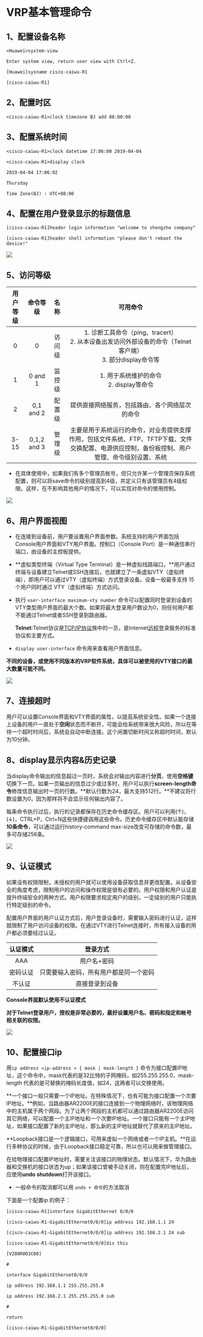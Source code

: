 # VRP基本管理命令

## 1、配置设备名称

<!--进入系统视图-->

`<Huawei>system-view`

`Enter system view, return user view with Ctrl+Z.`

<!--修改设备名称为“cisco-caiwu-R1”-->

`[Huawei]sysname cisco-caiwu-R1`

<!--可以看到已经修改成功-->

`[cisco-caiwu-R1]`

## 2、配置时区

<!--clock timezone 名字 添加时区偏移量  时区偏移（HH：MM：SS）-->

`<cisco-caiwu-R1>clock timezone BJ add 08:00:00` 

## 3、配置系统时间

<!--clock datetime 时间 日期-->

`<cisco-caiwu-R1>clock datetime 17:06:00 2019-04-04` 

<!--显示时间-->

`<cisco-caiwu-R1>display clock`

`2019-04-04 17:06:02`

`Thursday`

`Time Zone(BJ) : UTC+08:00`

## 4、配置在用户登录显示的标题信息

<!--header login information 登录前显示的标题信息-->

`[cisco-caiwu-R1]header login information "welcome to shengzhe company"`

<!--header shell information 登陆后显示的标题信息-->

`[cisco-caiwu-R1]header shell information "please don't reboot the device!"`

![](./images/01.png)

## 5、访问等级

| 用户等级 |  命令等级   |  名称  |                           可用命令                           |
| :------: | :---------: | :----: | :----------------------------------------------------------: |
|    0     |      0      | 访问级 | 1. 诊断工具命令（ping、tracert）<br />2. 从本设备出发访问外部设备的命令（Telnet客户端）<br />3. 部分display命令等 |
|    1     |   0 and 1   | 监控级 |         1. 用于系统维护的命令<br />2. display等命令          |
|    2     |  0,1 and 2  | 配置级 |        提供直接网络服务，包括路由、各个网络层次的命令        |
|   3-15   | 0,1,2 and 3 | 管理级 | 主要是用于系统运行的命令，对业务提供支撑作用，包括文件系统、FTP、TFTP下载、文件交换配置、电源供应控制，备份板控制、用户管理、命令级别设置、系统 |

- 在具体使用中，如果我们有多个管理员帐号，但只允许某一个管理员保存系统配置，则可以将save命令的级别提高到4级，并定义只有该管理员有4级权限。这样，在不影响其他用户的情况下，可以实现对命令的使用控制。

  

<!--command-privilege level 等级 view user 命令-->

![](./images/02.png)



## 6、用户界面视图

- 在连接到设备前，用户要设置用户界面参数。系统支持的用户界面包括Console用户界面和VTY用户界面。控制口（Console Port）是一种通信串行端口，由设备的主控板提供。

- **虚拟类型终端（Virtual Type Terminal）是一种虚拟线路端口，**用户通过终端与设备建立Telnet或SSH连接后，也就建立了一条虚拟VTY（虚拟终端），即用户可以通过VTY（虚拟终端）方式登录设备。设备一般最多支持 15个用户同时通过 VTY（虚拟终端）方式访问。

  <!--userinterface maximum-vty 数量-->

- 执行 `user-interface maximum-vty number` 命令可以配置同时登录到设备的VTY类型用户界面的最大个数。如果将最大登录用户数设为0，则任何用户都不能通过Telnet或者SSH登录到路由器。

  **Telnet**:Telnet协议是[TCP/IP协议](https://baike.baidu.com/item/TCP%2FIP协议)族中的一员，是Internet[远程登](https://baike.baidu.com/item/远程登/2991166)录服务的标准协议和主要方式。

- `display user-interface` 命令用来查看用户界面信息。

**不同的设备，或使用不同版本的VRP软件系统，具体可以被使用的VTY接口的最大数量可能不同。**



<!--0 4 ：0是初始值，4是结束值。表示可同时打开5个会话，-->

![](./images/03.png)

## 7、连接超时

用户可以设置Console界面和VTY界面的属性，以提高系统安全性。如果一个连接上设备的用户一直处于**空闲**状态而不断开，可能会给系统带来很大风险，所以在等待一个超时时间后，系统会自动中断连接。这个闲置切断时间又称超时时间，默认为10分钟。



## 8、display显示内容&历史记录

当display命令输出的信息超过一页时，系统会对输出内容进行**分页**，使用**空格键**切换下一页。如果一页输出的信息过少或过多时，用户可以执行**screen-length命令**修改信息输出时一页的行数。**默认行数为24，最大支持512行。**不建议将行数设置为0，因为那样将不会显示任何输出内容了。

每条命令执行过后，执行的记录都保存在历史命令缓存区。用户可以利用(↑)，(↓)，CTRL+P，Ctrl+N这些快捷键调用这些命令。历史命令缓存区中默认能存储**10条命令**，可以通过运行history-command max-size改变可存储的命令数，最多可存储256条。

![](./images/04.png)

## 9、认证模式

如果没有权限限制，未授权的用户就可以使用设备获取信息并更改配置。从设备安全的角度考虑，限制用户的访问和操作权限是很有必要的。用户权限和用户认证是提升终端安全的两种方式。用户权限要求规定用户的级别，一定级别的用户只能执行特定级别的命令。

配置用户界面的用户认证方式后，用户登录设备时，需要输入密码进行认证，这样就限制了用户访问设备的权限。在通过VTY进行Telnet连接时，所有接入设备的用户都必须要经过认证。



| 认证模式 |                登录方式                |
| :------: | :------------------------------------: |
|   AAA    |              用户名+密码               |
| 密码认证 | 只需要输入密码，所有用户都是同一个密码 |
|  不认证  |             直接登录到设备             |

**Console界面默认使用不认证模式**

**对于Telnet登录用户，授权是非常必要的，最好设置用户名、密码和指定和帐号相关联的权限。**

![](./images/05.png)

## 10、配置接口ip

用`ip address <ip-address > { mask | mask-length }` 命令为接口配置IP地址，这个命令中，mask代表的是32比特的子网掩码，如255.255.255.0，mask-length 代表的是可替换的掩码长度值，如24，这两者可以交换使用。

**一个接口一般只需要一个IP地址。在特殊情况下，也有可能为接口配置一个次要IP地址。**例如，当路由器AR2200E的接口连接到一个物理网络时，该物理网络中的主机属于两个网段。为了让两个网段的主机都可以通过路由器AR2200E访问其它网络，可以配置一个主IP地址和一个次要IP地址。一个接口只能有一个主IP地址，如果接口配置了新的主IP地址，那么新的主IP地址就替代了原来的主IP地址。



**Loopback接口是一个逻辑接口，可用来虚拟一个网络或者一个IP主机。**在运行多种协议的时候，由于Loopback接口稳定可靠，所以也可以用来做管理接口。

在给物理接口配置IP地址时，需要关注该接口的物理状态。默认情况下，华为路由器和交换机的接口状态为up；如果该接口曾被手动关闭，则在配置完IP地址后，应使用**undo shutdown**打开该接口。

- 一般命令的取消都可以用 `undo + 命令`的方法取消

  

下面是一个配置ip 的例子：

<!--选择 g 0/0/0-->

`[cisco-caiwu-R1]interface GigabitEthernet 0/0/0`

 

<!--配置ip-->

`[cisco-caiwu-R1-GigabitEthernet0/0/0]ip address 192.168.1.1 24` 

`[cisco-caiwu-R1-GigabitEthernet0/0/0]ip address 192.168.2.1 24 sub` 

<!--查看这个接口的信息-->

`[cisco-caiwu-R1-GigabitEthernet0/0/0]dis this` 

`[V200R003C00]`

`#`

`interface GigabitEthernet0/0/0`

`ip address 192.168.1.1 255.255.255.0`

`ip address 192.168.2.1 255.255.255.0 sub`

`#`

 `return`

`[cisco-caiwu-R1-GigabitEthernet0/0/0]`